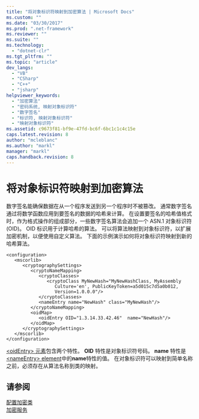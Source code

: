 ```yaml
---
title: "将对象标识符映射到加密算法 | Microsoft Docs"
ms.custom: ""
ms.date: "03/30/2017"
ms.prod: ".net-framework"
ms.reviewer: ""
ms.suite: ""
ms.technology: 
  - "dotnet-clr"
ms.tgt_pltfrm: ""
ms.topic: "article"
dev_langs: 
  - "VB"
  - "CSharp"
  - "C++"
  - "jsharp"
helpviewer_keywords: 
  - "加密算法"
  - "密码系统, 映射对象标识符"
  - "数字签名"
  - "标识符, 映射对象标识符"
  - "映射对象标识符"
ms.assetid: c9673f81-bf9e-47fd-bc6f-6bc1c1c4c15e
caps.latest.revision: 8
author: "mcleblanc"
ms.author: "markl"
manager: "markl"
caps.handback.revision: 8
---
```

# 将对象标识符映射到加密算法
数字签名能确保数据在从一个程序发送到另一个程序时不被篡改。  通常数字签名通过将数学函数应用到要签名的数据的哈希来计算。  在设置要签名的哈希值格式时，作为格式操作的组成部分，一些数字签名算法会追加一个 ASN.1 对象标识符 \(OID\)。  OID 标识用于计算哈希的算法。  可以将算法映射到对象标识符，以扩展加密机制，以便使用自定义算法。  下面的示例演示如何将对象标识符映射到新的哈希算法。  
  
```  
<configuration>  
   <mscorlib>  
      <cryptographySettings>  
         <cryptoNameMapping>  
            <cryptoClasses>  
               <cryptoClass MyNewHash="MyNewHashClass, MyAssembly  
                  Culture='en', PublicKeyToken=a5d015c7d5a0b012,  
                  Version=1.0.0.0"/>  
            </cryptoClasses>  
            <nameEntry name="NewHash" class="MyNewHash"/>  
         </cryptoNameMapping>  
         <oidMap>  
            <oidEntry OID="1.3.14.33.42.46"  name="NewHash"/>  
         </oidMap>  
      </cryptographySettings>  
   </mscorlib>  
</configuration>  
```  
  
 [\<oidEntry\> 元素](../../../docs/framework/configure-apps/file-schema/cryptography/oidentry-element.md)包含两个特性。  **OID** 特性是对象标识符号码。  **name** 特性是[\<nameEntry\> element](../../../docs/framework/configure-apps/file-schema/cryptography/nameentry-element.md)中的**name**特性的值。  在对象标识符可以映射到简单名称之前，必须存在从算法名称到类的映射。  
  
## 请参阅  
 [配置加密类](../../../docs/framework/configure-apps/configure-cryptography-classes.md)   
 [加密服务](../../../docs/standard/security/cryptographic-services.md)